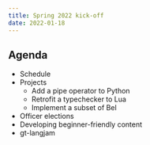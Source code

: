 ```yaml
---
title: Spring 2022 kick-off
date: 2022-01-18
---
```


## Agenda

- Schedule
- Projects
  - Add a pipe operator to Python
  - Retrofit a typechecker to Lua
  - Implement a subset of Bel
- Officer elections
- Developing beginner-friendly content
- gt-langjam
